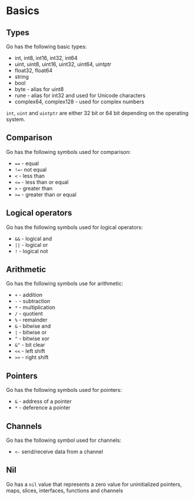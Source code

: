 # Basics

## Types

Go has the following basic types:

* int, int8, int16, int32, int64 
* uint, uint8, uint16, uint32, uint64, uintptr
* float32, float64 
* string 
* bool
* byte - alias for uint8
* rune - alias for int32 and used for Unicode characters
* complex64, complex128 - used for complex numbers

`int`, `uint` and `uintptr` are either 32 bit or 64 bit depending on the operating system.

## Comparison
Go has the following symbols used for comparison:

* `==` - equal
* `!=`- not equal
* `<` - less than
* `<=` - less than or equal
* `>` - greater than
* `>=` - greater than or equal

## Logical operators

Go has the following symbols used for logical operators:

* `&&` - logical and
* `||` - logical or
* `!` - logical not

## Arithmetic

Go has the following symbols use for arithmetic: 

* `+` - addition 
* `-` - subtraction
* `*` - multiplication
* `/` - quotient
* `%` - remainder
* `&` - bitwise and
* `|` - bitwise or
* `^` - bitwise xor
* `&^` - bit clear 
* `<<` - left shift
* `>>` - right shift

## Pointers

Go has the following symbols used for pointers:

* `&` - address of a pointer
* `*` - deference a pointer

## Channels

Go has the following symbol used for channels:

* `<-` send/receive data from a channel

## Nil

Go has a `nil` value that represents a zero value for uninitialized pointers, maps, slices, interfaces, functions and channels 